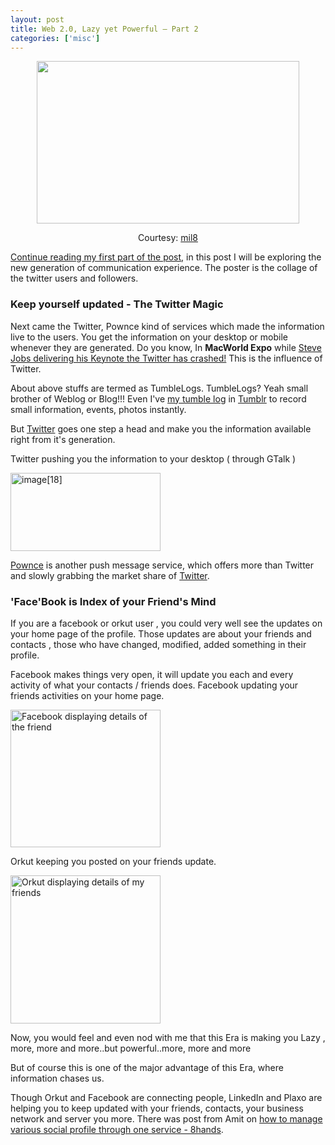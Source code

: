 ```yaml
---
layout: post
title: Web 2.0, Lazy yet Powerful – Part 2
categories: ['misc']
---
```

<p align="center"><img src="http://farm3.static.flickr.com/2334/2049761489_66ec8a40f3.jpg?v=0" alt="" width="420" height="260" /></p>
<p align="center">Courtesy: <a href="http://www.flickr.com/photos/mil8/2049761489/">mil8</a></p>
<a title="Web 2.0, Lazy yet Powerful" href="http://www.maheshsubramaniya.com/web-20-lazy-yet-powerful-part-1/">Continue reading my first part of the post</a>, in this post I will be exploring the new generation of communication experience. The poster is the collage of the twitter users and followers.

<!--more-->
<h3>Keep yourself updated - The Twitter Magic</h3>
Next came the Twitter, Pownce kind of services which made the information live to the users. You get the information on your desktop or mobile whenever they are generated. Do you know, In <strong>MacWorld Expo</strong> while <a href="http://mashable.com/2008/01/15/macworld-twitter-crash/">Steve Jobs delivering his Keynote the Twitter has crashed!</a> This is the influence of Twitter.

About above stuffs are termed as TumbleLogs. TumbleLogs? Yeah small brother of Weblog or Blog!!! Even I've <a href="http://maheshexp.tumblr.com/">my tumble log</a> in <a href="http://tumblr.com">Tumblr</a> to record small information, events, photos instantly.

But <a href="http://twitter.com/maheshexp" target="_blank">Twitter</a> goes one step a head and make you the information available right from it's generation.

Twitter pushing you the information to your desktop ( through GTalk )

<a href="../images/2008/03/image18.png"><img src="../images/2008/03/image18-thumb.png" border="0" alt="image[18]" width="240" height="125" /></a>

<a href="http://pownce.com/maheshexp">Pownce</a> is another push message service, which offers more than Twitter and slowly grabbing the market share of <a title="Twitter" href="http://twitter.com/maheshexp">Twitter</a>.
<h3>'Face'Book is Index of your <strong>Friend's </strong>Mind</h3>
If you are a facebook or orkut user , you could very well see the updates on your home page of the profile. Those updates are about your friends and contacts , those who have changed, modified, added something in their profile.

Facebook makes things very open, it will update you each and every activity of what your contacts / friends does. Facebook updating your friends activities on your home page.

<a rel="lightbox" href="../images/2008/03/image31.png"><img src="../images/2008/03/image3-thumb.png" border="0" alt="Facebook displaying details of the friend" width="240" height="220" /></a>

Orkut keeping you posted on your friends update.

<a rel="lightbox" href="../images/2008/03/image11.png"><img src="../images/2008/03/image11-thumb.png" border="0" alt="Orkut displaying details of my friends" width="240" height="237" /></a>

Now, you would feel and even nod with me that this Era is making you Lazy , more, more and more..but powerful..more, more and more

But of course this is one of the major advantage of this Era, where information chases us.

Though Orkut and Facebook are connecting people, LinkedIn and Plaxo are helping you to keep updated with your friends, contacts, your business network and server you more. There was post from Amit on <a href="http://www.labnol.org/software/download/check-flickr-twitter-facebook-automatically-with-8hands/2125/">how to manage various social profile through one service - 8hands</a>.
